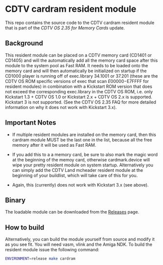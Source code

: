 # CDTV cardram resident module

This repo contains the source code to the CDTV cardram resident module that is part of the _CDTV OS 2.35 for Memory Cards_ update.

## Background

This resident module can be placed on a CDTV memory card (CD1401 or CD1405) and will the automatically add all the memory card space after this module to the system pool as Fast RAM. It needs to be loaded onto the memory card and will then automatically be initialized on startup if the CD1000 player is running off of exec.library 34.1001 or 37.201 (these are the CDTV OS ROM specific versions of exec that scan $E00000-$E7FFFF for resident modules) in combination with a Kickstart ROM version that does not exceed the corresponding exec.library in the CDTV OS ROM, i.e. only Kickstart 1.3 + CDTV OS 1.0 or Kickstart 2.x + CDTV OS 2.x is supported. Kickstart 3 is not supported. (See the CDTV OS 2.35 FAQ for more detailed information on why it does not work with Kickstart 3.x).


## Important Notes

- If multiple resident modules are installed on the memory card, then this cardram module MUST be the last one in the list, because all the free memory after it will be used as Fast RAM.

- If you add this to a a memory card, be sure to also mark the magic word at the beginning of the memoy card, otherwise cardmark.device will wipe your pretty resident module on system startup. Alternatively you can simply add the CDTV Land mcheader resident module at the beginning of your buildlist, which will take care of this for you.

- Again, this (currently) does not work with Kickstart 3.x (see above).

## Binary

The loadable module can be downloaded from the [Releases](https://github.com/C4ptFuture/cdtv-cardram/releases/) page.


## How to build

Alternatively, you can build the module yourself from source and modify it as you see fit. You will need vasm, vlink and the Amiga NDK. To build the resident module issue the following command:

```sh
ENVIRONMENT=release make cardram
```